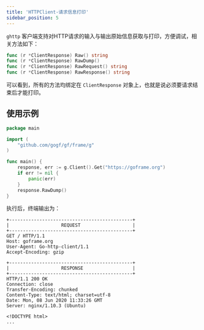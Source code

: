```yaml
---
title: 'HTTPClient-请求信息打印'
sidebar_position: 5
---
```


`ghttp` 客户端支持对HTTP请求的输入与输出原始信息获取与打印，方便调试，相关方法如下：

```  go
func (r *ClientResponse) Raw() string
func (r *ClientResponse) RawDump()
func (r *ClientResponse) RawRequest() string
func (r *ClientResponse) RawResponse() string

```

可以看到，所有的方法均绑定在 `ClientResponse` 对象上，也就是说必须要请求结束后才能打印。

## 使用示例

```  go
package main

import (
	"github.com/gogf/gf/frame/g"
)

func main() {
	response, err := g.Client().Get("https://goframe.org")
	if err != nil {
		panic(err)
	}
	response.RawDump()
}

```

执行后，终端输出为：

``` undefined
+---------------------------------------------+
|                   REQUEST                   |
+---------------------------------------------+
GET / HTTP/1.1
Host: goframe.org
User-Agent: Go-http-client/1.1
Accept-Encoding: gzip

+---------------------------------------------+
|                   RESPONSE                  |
+---------------------------------------------+
HTTP/1.1 200 OK
Connection: close
Transfer-Encoding: chunked
Content-Type: text/html; charset=utf-8
Date: Mon, 08 Jun 2020 11:33:26 GMT
Server: nginx/1.10.3 (Ubuntu)

<!DOCTYPE html>
...

```